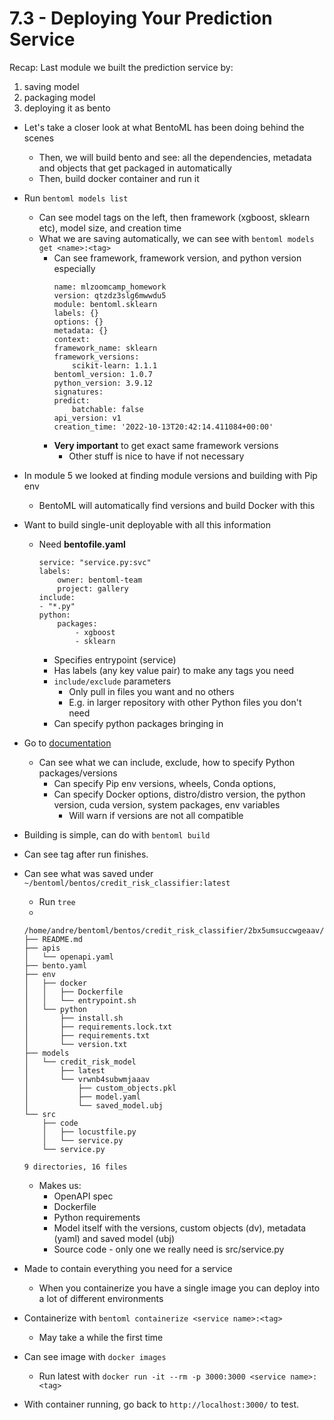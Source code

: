 # 7.3 - Deploying Your Prediction Service

Recap: Last module we built the prediction service by:
1. saving model
2. packaging model
3. deploying it as bento

- Let's take a closer look at what BentoML has been doing behind the scenes
    - Then, we will build bento and see: all the dependencies, metadata and objects that get packaged in automatically
    - Then, build docker container and run it

- Run `bentoml models list`
    - Can see model tags on the left, then framework (xgboost, sklearn etc), model size, and creation time 
    - What we are saving automatically, we can see with `bentoml models get <name>:<tag>`
        - Can see framework, framework version, and python version especially
            ```
            name: mlzoomcamp_homework                                                       
            version: qtzdz3slg6mwwdu5                                                       
            module: bentoml.sklearn                                                         
            labels: {}                                                                      
            options: {}                                                                     
            metadata: {}                                                                    
            context:                                                                        
            framework_name: sklearn                                                       
            framework_versions:                                                           
                scikit-learn: 1.1.1                                                         
            bentoml_version: 1.0.7                                                        
            python_version: 3.9.12                                                        
            signatures:                                                                     
            predict:                                                                      
                batchable: false                                                            
            api_version: v1                                                                 
            creation_time: '2022-10-13T20:42:14.411084+00:00'
            ```
        - **Very important** to get exact same framework versions
            - Other stuff is nice to have if not necessary
- In module 5 we looked at finding module versions and building with Pip env
    - BentoML will automatically find versions and build Docker with this

- Want to build single-unit deployable with all this information
    - Need **bentofile.yaml**
        ```
        service: "service.py:svc"
        labels:
            owner: bentoml-team
            project: gallery
        include:
        - "*.py"
        python:
            packages:
                - xgboost
                - sklearn
        ```
        - Specifies entrypoint (service)
        - Has labels (any key value pair) to make any tags you need
        - `include/exclude` parameters
            - Only pull in files you want and no others
            - E.g. in larger repository with other Python files you don't need
        - Can specify python packages bringing in
- Go to [documentation](https://docs.bentoml.org/en/latest/concepts/bento.html#files-to-include)
    - Can see what we can include, exclude, how to specify Python packages/versions
        - Can specify Pip env versions, wheels, Conda options,
        - Can specify Docker options, distro/distro version, the python version, cuda version, system packages, env variables
            - Will warn if versions are not all compatible
- Building is simple, can do with `bentoml build`

- Can see tag after run finishes.
- Can see what was saved under `~/bentoml/bentos/credit_risk_classifier:latest`
    - Run `tree`
    - 
    ```
    /home/andre/bentoml/bentos/credit_risk_classifier/2bx5umsuccwgeaav/
    ├── README.md
    ├── apis
    │   └── openapi.yaml
    ├── bento.yaml
    ├── env
    │   ├── docker
    │   │   ├── Dockerfile
    │   │   └── entrypoint.sh
    │   └── python
    │       ├── install.sh
    │       ├── requirements.lock.txt
    │       ├── requirements.txt
    │       └── version.txt
    ├── models
    │   └── credit_risk_model
    │       ├── latest
    │       └── vrwnb4subwmjaaav
    │           ├── custom_objects.pkl
    │           ├── model.yaml
    │           └── saved_model.ubj
    └── src
        ├── code
        │   ├── locustfile.py
        │   └── service.py
        └── service.py

    9 directories, 16 files
    ```
    - Makes us:
        - OpenAPI spec
        - Dockerfile
        - Python requirements
        - Model itself with the versions, custom objects (dv), metadata (yaml) and saved model (ubj)
        - Source code - only one we really need is src/service.py
- Made to contain everything you need for a service 
    - When you containerize you have a single image you can deploy into a lot of different environments

- Containerize with `bentoml containerize <service name>:<tag>`
    - May take a while the first time
- Can see image with `docker images`
    - Run latest with `docker run -it --rm -p 3000:3000 <service name>:<tag>`
- With container running, go back to `http://localhost:3000/` to test.
